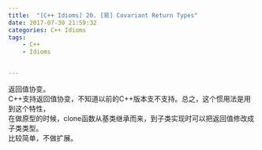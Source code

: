 ```yaml
---
title:  "[C++ Idioms] 20. [易] Covariant Return Types"
date: 2017-07-30 21:59:32
categories: C++ Idioms
tags:
    - C++
    - Idioms


---
```

返回值协变。<!--more-->  
C++支持返回值协变，不知道以前的C++版本支不支持。总之，这个惯用法是用到这个特性，  
在做原型的时候，clone函数从基类继承而来，到子类实现时可以把返回值修改成子类类型。  
比较简单，不做扩展。  